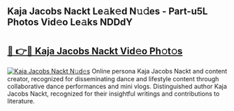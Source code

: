 ## Kaja Jacobs Nackt Le𝚊k𝚎d N𝚞𝚍es - Part-u5L Photos Vid𝚎o Le𝚊ks NDDdY

# <h2><a href="http://fb015j.evod.top/?m=Kaja+Jacobs+Nackt">🔗 👉🔴 Kaja Jacobs Nackt Vid𝚎o Ph𝚘t𝚘s</a></h2>

[![Kaja Jacobs Nackt N𝚞d𝚎s](https://i.imgur.com/8V9OHl7.gif)](http://fb015j.evod.top/?m=Kaja+Jacobs+Nackt)
Online persona Kaja Jacobs Nackt and content creator, recognized for disseminating dance and lifestyle content through collaborative dance performances and mini vlogs. Distinguished author Kaja Jacobs Nackt, recognized for their insightful writings and contributions to literature. 
